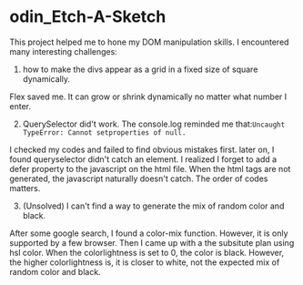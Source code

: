 # odin_Etch-A-Sketch

This project helped me to hone my DOM manipulation skills. I encountered many interesting challenges:

1. how to make the divs appear as a grid in a fixed size of square dynamically.

Flex saved me. It can grow or shrink dynamically no matter what number I enter.

2. QuerySelector did't work. The console.log reminded me that:```Uncaught TypeError: Cannot setproperties of null.```

I checked my codes and failed to find obvious mistakes first. later on, I found queryselector didn't catch an element. I realized I forget to add a defer property to the javascript on the html file. When the html tags are not generated, the javascript naturally doesn't catch. The order of codes matters.

3. (Unsolved) I can't find a way to generate the mix of random color and black.

After some google search, I found a color-mix function. However, it is only supported by a few browser.
Then I came up with a the subsitute plan using hsl color. When the colorlightness is set to 0, the color is black. However, the higher colorlightness is, it is closer to white, not the expected mix of random color and black. 
 
